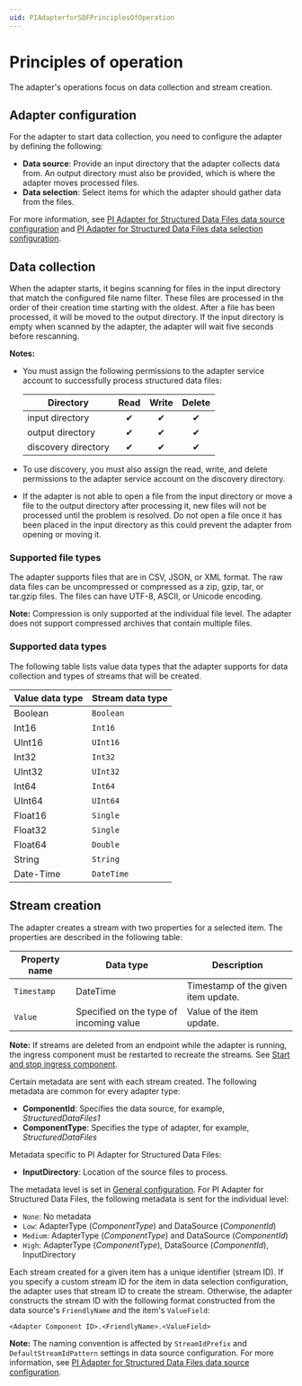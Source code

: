 ```yaml
---
uid: PIAdapterforSDFPrinciplesOfOperation
---
```


# Principles of operation

The adapter's operations focus on data collection and stream creation.

## Adapter configuration

For the adapter to start data collection, you need to configure the adapter by defining the following:

- **Data source**: Provide an input directory that the adapter collects data from. An output directory must also be provided, which is where the adapter moves processed files.
- **Data selection**: Select items for which the adapter should gather data from the files.

For more information, see [PI Adapter for Structured Data Files data source configuration](xref:PIAdapterForSDFDataSourceConfiguration) and [PI Adapter for Structured Data Files data selection configuration](xref:PIAdapterForSDFDataSelectionConfiguration).

## Data collection

When the adapter starts, it begins scanning for files in the input directory that match the configured file name filter. These files are processed in the order of their creation time starting with the oldest. After a file has been processed, it will be moved to the output directory. If the input directory is empty when scanned by the adapter, the adapter will wait five seconds before rescanning.

**Notes:**

- You must assign the following permissions to the adapter service account to successfully process structured data files:

    | Directory        | Read     | Write    | Delete   |
    |------------------|:--------:|:--------:|:--------:|
    | input directory  | &#x2714; | &#x2714; | &#x2714; |
    | output directory | &#x2714; | &#x2714; | &#x2714; |
    | discovery directory | &#x2714; | &#x2714; | &#x2714; |

- To use discovery, you must also assign the read, write, and delete permissions to the adapter service account on the discovery directory.

- If the adapter is not able to open a file from the input directory or move a file to the output directory after processing it, new files will not be processed until the problem is resolved. Do not open a file once it has been placed in the input directory as this could prevent the adapter from opening or moving it.

### Supported file types

The adapter supports files that are in CSV, JSON, or XML format. The raw data files can be uncompressed or compressed as a zip, gzip, tar, or tar.gzip files. The files can have UTF-8, ASCII, or Unicode encoding.

**Note:** Compression is only supported at the individual file level. The adapter does not support compressed archives that contain multiple files.

### Supported data types

The following table lists value data types that the adapter supports for data collection and types of streams that will be created.

| Value data type | Stream data type |
|-----------------|------------------|
| Boolean     | `Boolean`  |
| Int16     | `Int16`  |
| UInt16     | `UInt16`  |
| Int32     | `Int32`  |
| UInt32     | `UInt32`  |
| Int64     | `Int64`  |
| UInt64     | `UInt64`  |
| Float16     | `Single`  |
| Float32     | `Single`  |
| Float64     | `Double`  |
| String     | `String`  |
| Date-Time     | `DateTime`  |

## Stream creation

The adapter creates a stream with two properties for a selected item. The properties are described in the following table:

| Property name | Data type | Description |
|---------------|-----------|-------------|
| `Timestamp`     | DateTime  | Timestamp of the given item update. |
| `Value`         | Specified on the type of incoming value | Value of the item update. |

**Note:** If streams are deleted from an endpoint while the adapter is running, the ingress component must be restarted to recreate the streams. See [Start and stop ingress component](xref:StartAndStopIngressComponent).

Certain metadata are sent with each stream created.
The following metadata are common for every adapter type:

- **ComponentId**: Specifies the data source, for example, _StructuredDataFiles1_
- **ComponentType**: Specifies the type of adapter, for example, _StructuredDataFiles_

Metadata specific to PI Adapter for Structured Data Files:

- **InputDirectory**: Location of the source files to process.

The metadata level is set in [General configuration](xref:GeneralConfiguration). For PI Adapter for Structured Data Files, the following metadata is sent for the individual level:

- `None`: No metadata
- `Low`: AdapterType (_ComponentType_) and DataSource (_ComponentId_)
- `Medium`: AdapterType (_ComponentType_) and DataSource (_ComponentId_)
- `High`: AdapterType (_ComponentType_), DataSource (_ComponentId_), InputDirectory

Each stream created for a given item has a unique identifier (stream ID). If you specify a custom stream ID for the item in data selection configuration, the adapter uses that stream ID to create the stream. Otherwise, the adapter constructs the stream ID with the following format constructed from the data source's `FriendlyName` and the item's `ValueField`:

```code
<Adapter Component ID>.<FriendlyName>.<ValueField>
```

**Note:** The naming convention is affected by `StreamIdPrefix` and `DefaultStreamIdPattern` settings in data source configuration. For more information, see [PI Adapter for Structured Data Files data source configuration](xref:PIAdapterForSDFDataSourceConfiguration).
